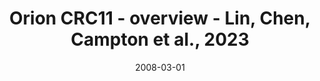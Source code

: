 ---
title: Orion CRC11 - overview - Lin, Chen, Campton et al., 2023
image: https://labsyspharm.github.io/orion-crc/minerva/P37_S43-CRC11/thumbnail.jpg
date: '2008-03-01'
minerva_link: https://labsyspharm.github.io/orion-crc/minerva/P37_S43-CRC11/index.html
info_link: null
show_page_link: false
tags:
    - overview-crc
---